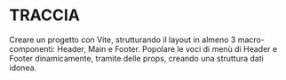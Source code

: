 # TRACCIA

Creare un progetto con Vite, strutturando il layout in almeno 3 macro-componenti:
Header, Main e Footer.
Popolare le voci di menù di Header e Footer dinamicamente, tramite delle props, creando
una struttura dati idonea.
